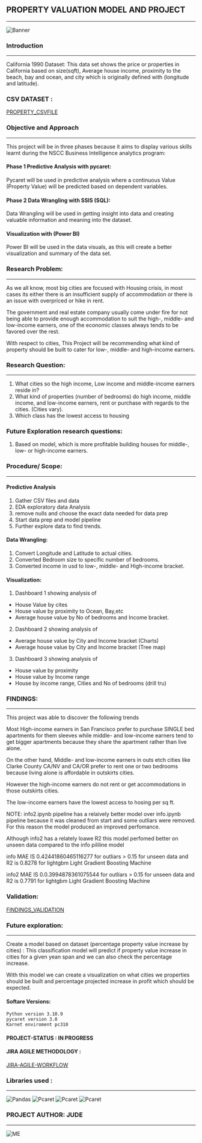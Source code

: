 
## PROPERTY VALUATION MODEL AND PROJECT 
***

![Banner](Img/Property1.png)



### Introduction

***

California 1990 Dataset:  This data set shows the price or properties in California based on size(sqft), Average house income, proximity to the beach, bay and ocean, and city which is originally defined with (longitude and latitude).


### CSV DATASET :

  [PROPERTY_CSVFILE](https://www.kaggle.com/datasets/camnugent/california-housing-prices)



### Objective and Approach

***

This project will be in three phases because it aims to display various skills learnt during the NSCC Business Intelligence analytics program:

#### Phase 1 Predictive Analysis with pycaret: 


Pycaret will be used in predictive analysis where a continuous Value (Property Value) will be predicted based on dependent variables.

#### Phase 2 Data Wrangling with SSIS (SQL): 


Data Wrangling will be used in getting insight into data and creating valuable information and meaning into the dataset.

#### Visualization with (Power BI)


Power BI will be used in the data visuals, as this will create a better visualization and summary of the data set.



### Research Problem:

***

As we all know, most big cities are focused with Housing crisis, in most cases its either there is an insufficient supply of accommodation or there is an issue with overpriced or hike in rent.

The government and real estate company usually come under fire for not being able to provide enough accommodation to suit the high-, middle- and low-income earners, one of the economic classes always tends to be favored over the rest.

With respect to cities, This Project will be recommending what kind of property should be built to cater for low-, middle- and high-income earners.


### Research Question:

***

1.	What cities so the high income, Low income and middle-income earners reside in?
2.	What kind of properties (number of bedrooms) do high income, middle income, and low-income earners, rent or purchase with regards to the cities. (Cities vary).
3.	Which class has the lowest access to housing


### Future Exploration research questions:

1. Based on model, which is more profitable building houses for middle-, low- or high-income earners.

### Procedure/ Scope:

***

#### Predictive Analysis

1. Gather CSV files and data 
2. EDA exploratory data Analysis 
3. remove nulls and choose the exact data needed for data prep 
4. Start data prep and model pipeline 
5. Further explore data to find trends.


#### Data Wrangling:

1.	Convert Longitude and Latitude to actual cities.
2.	Converted Bedroom size to specific number of bedrooms.
3.	Converted income in usd to low-, middle- and High-income bracket.

#### Visualization:

1.	Dashboard 1 showing analysis of

- House Value by cites 
- House value by proximity to Ocean, Bay,etc 
- Average house value by No of bedrooms and Income bracket.

2.	Dashboard 2 showing analysis of 

- Average house value by City and Income bracket (Charts) 
- Average house value by City and Income bracket (Tree map)

3. Dashboard 3 showing analysis of 

- House value by proximity
- House value by Income range 
- House by income range, Cities and No of bedrooms (drill tru)



### FINDINGS:

***

 This project was able to discover the following trends 

Most High-income earners in San Francisco prefer to purchase SINGLE bed apartments for them sleeves while middle- and low-income earners tend to get bigger apartments because they share the apartment rather than live alone.

On the other hand, Middle- and low-income earners in outs etch cities like Clarke County CA/NV and CA/OR prefer to rent one or two bedrooms because living alone is affordable in outskirts cities.

However the high-income earners do not rent or get accommodations in those outskirts cities.

The low-income earners have the lowest access to hosing per sq ft.


NOTE: info2.ipynb pipeline has a relaively better model over info.ipynb pipeline because it was cleaned from start and some outliars were removed. For this reason the model produced an improved perfomance.

Although info2 has a relately loawe R2 this model perfomed better on  unseen data compared to the info pililine model

info MAE IS 0.42441860465116277 for outliars > 0.15 for unseen data and R2 is 0.8278 for lightgbm	Light Gradient Boosting Machine

info2 MAE IS 0.0.3994878361075544 for outliars > 0.15 for unseen data and R2 is 0.7791  for lightgbm	Light Gradient Boosting Machine


### Validation:


 [FINDINGS_VALIDATION](https://www.rentcafe.com/cost-of-living-calculator/)




### Future exploration:

***

Create a model based on dataset (percentage property value increase by cities) : This classification model will predict if property value increase in cities for a given yean span and we can also check the percentage increase.  

With this model we can create a visualization on what cities we properties should be built and percentage projected increase in profit which should be expected.




#### Softare Versions:  
 

    Python version 3.10.9
    pycaret version 3.0
    Karnet enviroment pc310
    
    

#### PROJECT-STATUS : IN PROGRESS

#### JIRA AGILE METHODOLOGY :

  [JIRA-AGILE-WORKFLOW](https://juud.atlassian.net/jira/software/projects/CP/boards/2)


  ### Libraries used :

***

![Pandas](Img/pandas.jpg) ![Pcaret](Img/pycaret2.jpg) ![Pcaret](Img/SQL.jpg) ![Pcaret](Img/PowerBI.jpg)



### PROJECT AUTHOR: JUDE
***

![ME](Img/code2.gif)









